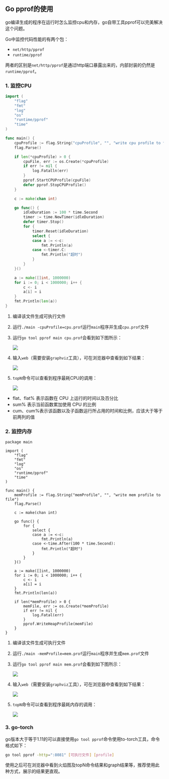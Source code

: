 ## Go pprof的使用

go编译生成的程序在运行时怎么监控cpu和内存，go自带工具pprof可以完美解决这个问题。

Go中监控代码性能的有两个包：

+ `net/http/pprof`
+ `runtime/pprof`

两者的区别是`net/http/pprof`是通过http端口暴露出来的，内部封装的仍然是`runtime/pprof`。

### 1. 监控CPU

```go
import (
	"flag"
	"fmt"
	"log"
	"os"
	"runtime/pprof"
	"time"
)

func main() {
	cpuProfile := flag.String("cpuProfile", "", "write cpu profile to file")
	flag.Parse()

	if len(*cpuProfile) > 0 {
		cpuFile, err := os.Create(*cpuProfile)
		if err != nil {
			log.Fatalln(err)
		}
		pprof.StartCPUProfile(cpuFile)
		defer pprof.StopCPUProfile()
	}

	c := make(chan int)

	go func() {
		idleDuration := 100 * time.Second
		timer := time.NewTimer(idleDuration)
		defer timer.Stop()
		for {
			timer.Reset(idleDuration)
			select {
			case a := <-c:
				fmt.Println(a)
			case <-timer.C:
				fmt.Println("超时")
			}
		}
	}()

	a := make([]int, 1000000)
	for i := 0; i < 1000000; i++ {
		c <- i
		a[i] = i
	}
	fmt.Println(len(a))
}

```



1. 编译该文件生成可执行文件

2. 运行`./main -cpuProfile=cpu.prof`运行`main`程序并生成`cpu.prof`文件

3. 运行`go tool pprof main cpu.prof`会看到如下图所示：

   ![](../../images/截屏2019-11-2119.34.34.png)

4. 输入`web`（需要安装`graphviz`工具），可在浏览器中查看到如下结果：

   ![](../../images/截屏2019-11-2119.37.44.png)

5. `topN`命令可以查看到程序最耗CPU的调用：

   ![](../../images/截屏2019-11-2119.48.02.png)

- flat、flat% 表示函数在 CPU 上运行的时间以及百分比
- sum% 表示当前函数累加使用 CPU 的比例
- cum、cum%表示该函数以及子函数运行所占用的时间和比例，应该大于等于前两列的值

### 2. 监控内存

```
package main

import (
	"flag"
	"fmt"
	"log"
	"os"
	"runtime/pprof"
	"time"
)

func main() {
	memProfile := flag.String("memProfile", "", "write mem profile to file")
	flag.Parse()

	c := make(chan int)

	go func() {
		for {
			select {
			case a := <-c:
				fmt.Println(a)
			case <-time.After(100 * time.Second):
				fmt.Println("超时")
			}
		}
	}()

	a := make([]int, 1000000)
	for i := 0; i < 1000000; i++ {
		c <- i
		a[i] = i
	}
	fmt.Println(len(a))

	if len(*memProfile) > 0 {
		memFile, err := os.Create(*memProfile)
		if err != nil {
			log.Fatal(err)
		}
		pprof.WriteHeapProfile(memFile)
	}
}

```

1. 编译该文件生成可执行文件

2. 运行`./main -memProfile=mem.prof`运行`main`程序并生成`mem.prof`文件

3. 运行`go tool pprof main mem.prof`会看到如下图所示：

   ![](../../images/截屏2019-11-2120.30.09.png)

4. 输入`web`（需要安装`graphviz`工具），可在浏览器中查看到如下结果：

   ![](../../images/截屏2019-11-2120.31.09.png)

5. `topN`命令可以查看到程序最耗内存的调用：

   ![](../../images/截屏2019-11-2119.58.13.png)



### 3. go-torch

go版本大于等于1.11的可以直接使用`go tool pprof`命令使用to-torch工具，命令格式如下：

```sh
go tool pprof -http=":8081" [可执行文件] [profile]
```

使用之后可在浏览器中看到火焰图及topN命令结果和graph结果等，推荐使用此种方式，展示的结果更直观。